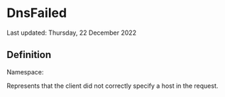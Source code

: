 #  DnsFailed
Last updated: Thursday, 22 December 2022

## Definition
Namespace: 

Represents that the client did not correctly specify a host in the request.


